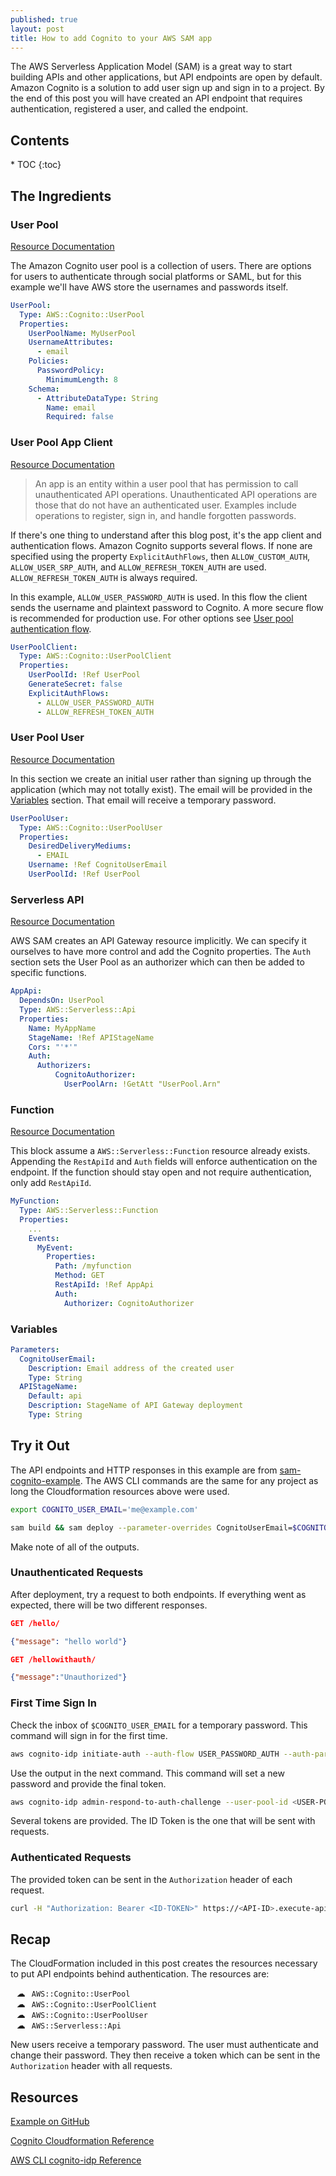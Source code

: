 ```yaml
---
published: true
layout: post
title: How to add Cognito to your AWS SAM app
---
```


<style>
  ul {
    list-style-type: "\2601";
  }
  li code {
    position: relative;
    left: 10px;
  }
</style>

The AWS Serverless Application Model (SAM) is a great way to start building APIs and other applications, but API endpoints are open by default. Amazon Cognito is a solution to add user sign up and sign in to a project. By the end of this post you will have created an API endpoint that requires authentication, registered a user, and called the endpoint.

<h2>Contents</h2>
* TOC
{:toc}

## The Ingredients

### User Pool

[Resource Documentation](https://docs.aws.amazon.com/AWSCloudFormation/latest/UserGuide/aws-resource-cognito-userpool.html)

The Amazon Cognito user pool is a collection of users. There are options for users to authenticate through social platforms or SAML, but for this example we'll have AWS store the usernames and passwords itself.

```yaml
UserPool:
  Type: AWS::Cognito::UserPool
  Properties:
    UserPoolName: MyUserPool
    UsernameAttributes:
      - email
    Policies:
      PasswordPolicy:
        MinimumLength: 8
    Schema:
      - AttributeDataType: String
        Name: email
        Required: false
```

### User Pool App Client

[Resource Documentation](https://docs.aws.amazon.com/AWSCloudFormation/latest/UserGuide/aws-resource-cognito-userpoolclient.html)

> An app is an entity within a user pool that has permission to call unauthenticated API operations. Unauthenticated API operations are those that do not have an authenticated user. Examples include operations to register, sign in, and handle forgotten passwords.

If there's one thing to understand after this blog post, it's the app client and authentication flows. Amazon Cognito supports several flows. If none are specified using the property `ExplicitAuthFlows`, then `ALLOW_CUSTOM_AUTH`, `ALLOW_USER_SRP_AUTH`, and `ALLOW_REFRESH_TOKEN_AUTH` are used. `ALLOW_REFRESH_TOKEN_AUTH` is always required.

In this example, `ALLOW_USER_PASSWORD_AUTH` is used. In this flow the client sends the username and plaintext password to Cognito. A more secure flow is recommended for production use. For other options see [User pool authentication flow](https://docs.aws.amazon.com/cognito/latest/developerguide/amazon-cognito-user-pools-authentication-flow.html).

```yaml
UserPoolClient:
  Type: AWS::Cognito::UserPoolClient
  Properties:
    UserPoolId: !Ref UserPool
    GenerateSecret: false
    ExplicitAuthFlows:
      - ALLOW_USER_PASSWORD_AUTH
      - ALLOW_REFRESH_TOKEN_AUTH
```

### User Pool User

[Resource Documentation](https://docs.aws.amazon.com/AWSCloudFormation/latest/UserGuide/aws-resource-cognito-userpooluser.html)

In this section we create an initial user rather than signing up through the application (which may not totally exist). The email will be provided in the [Variables](#variables) section. That email will receive a temporary password.

```yaml
UserPoolUser:
  Type: AWS::Cognito::UserPoolUser
  Properties:
    DesiredDeliveryMediums:
      - EMAIL
    Username: !Ref CognitoUserEmail
    UserPoolId: !Ref UserPool
```

### Serverless API

[Resource Documentation](https://docs.aws.amazon.com/serverless-application-model/latest/developerguide/sam-resource-api.html)

AWS SAM creates an API Gateway resource implicitly. We can specify it ourselves to have more control and add the Cognito properties. The `Auth` section sets the User Pool as an authorizer which can then be added to specific functions.

```yaml
AppApi:
  DependsOn: UserPool
  Type: AWS::Serverless::Api
  Properties:
    Name: MyAppName
    StageName: !Ref APIStageName
    Cors: "'*'"
    Auth:
      Authorizers:
          CognitoAuthorizer:
            UserPoolArn: !GetAtt "UserPool.Arn"
```

### Function

[Resource Documentation](https://docs.aws.amazon.com/serverless-application-model/latest/developerguide/sam-resource-function.html)

This block assume a `AWS::Serverless::Function` resource already exists. Appending the `RestApiId` and `Auth` fields will enforce authentication on the endpoint. If the function should stay open and not require authentication, only add `RestApiId`.

```yaml
MyFunction:
  Type: AWS::Serverless::Function
  Properties:
    ...
    Events:
      MyEvent:
        Properties:
          Path: /myfunction
          Method: GET
          RestApiId: !Ref AppApi
          Auth:
            Authorizer: CognitoAuthorizer
```

### Variables

```yaml
Parameters:
  CognitoUserEmail:
    Description: Email address of the created user
    Type: String
  APIStageName:
    Default: api
    Description: StageName of API Gateway deployment
    Type: String
```

## Try it Out

The API endpoints and HTTP responses in this example are from [sam-cognito-example](https://github.com/scriptingislife/sam-cognito-example). The AWS CLI commands are the same for any project as long the Cloudformation resources above were used.

```sh
export COGNITO_USER_EMAIL='me@example.com'

sam build && sam deploy --parameter-overrides CognitoUserEmail=$COGNITO_USER_EMAIL
```

Make note of all of the outputs.

### Unauthenticated Requests

After deployment, try a request to both endpoints. If everything went as expected, there will be two different responses.

```json
GET /hello/

{"message": "hello world"}

GET /hellowithauth/

{"message":"Unauthorized"}
```

### First Time Sign In

Check the inbox of `$COGNITO_USER_EMAIL` for a temporary password. This command will sign in for the first time.

```sh
aws cognito-idp initiate-auth --auth-flow USER_PASSWORD_AUTH --auth-parameters "USERNAME=$COGNITO_USER_EMAIL,PASSWORD=<TEMP-PASS>" --client-id <CLIENT-ID> --query "Session" --output text
```

Use the output in the next command. This command will set a new password and provide the final token.

```sh
aws cognito-idp admin-respond-to-auth-challenge --user-pool-id <USER-POOL> --client-id <CLIENT-ID> --challenge-responses "USERNAME=$COGNITO_USER_EMAIL,NEW_PASSWORD=<NEW-PASS>" --challenge-name NEW_PASSWORD_REQUIRED --session <SESSION>
```

Several tokens are provided. The ID Token is the one that will be sent with requests.

### Authenticated Requests

The provided token can be sent in the `Authorization` header of each request.

```sh
curl -H "Authorization: Bearer <ID-TOKEN>" https://<API-ID>.execute-api.us-east-1.amazonaws.com/api/hellowithauth/
```

## Recap

The CloudFormation included in this post creates the resources necessary to put API endpoints behind authentication. The resources are:

* `AWS::Cognito::UserPool`
* `AWS::Cognito::UserPoolClient`
* `AWS::Cognito::UserPoolUser`
* `AWS::Serverless::Api`

New users receive a temporary password. The user must authenticate and change their password. They then receive a token which can be sent in the `Authorization` header with all requests.

## Resources

[Example on GitHub](https://github.com/scriptingislife/sam-cognito-example)

[Cognito Cloudformation Reference](https://docs.aws.amazon.com/AWSCloudFormation/latest/UserGuide/AWS_Cognito.html)

[AWS CLI cognito-idp Reference](https://docs.aws.amazon.com/cli/latest/reference/cognito-idp/index.html)